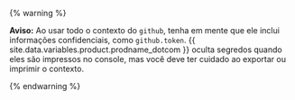 {% warning %}

**Aviso:** Ao usar todo o contexto do `github`, tenha em mente que ele inclui informações confidenciais, como `github.token`. {{ site.data.variables.product.prodname_dotcom }} oculta segredos quando eles são impressos no console, mas você deve ter cuidado ao exportar ou imprimir o contexto.

{% endwarning %}
